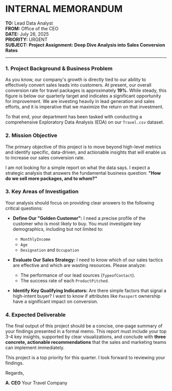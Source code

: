 # INTERNAL MEMORANDUM

**TO:** Lead Data Analyst  
**FROM:** Office of the CEO  
**DATE:** July 26, 2025  
**PRIORITY:** URGENT  
**SUBJECT:** **Project Assignment: Deep Dive Analysis into Sales Conversion Rates**

---

### 1. Project Background & Business Problem

As you know, our company's growth is directly tied to our ability to effectively convert sales leads into customers. At present, our overall conversion rate for travel packages is approximately **19%**. While steady, this figure is below our quarterly target and indicates a significant opportunity for improvement. We are investing heavily in lead generation and sales efforts, and it is imperative that we maximize the return on that investment.

To that end, your department has been tasked with conducting a comprehensive Exploratory Data Analysis (EDA) on our `Travel.csv` dataset.

### 2. Mission Objective

The primary objective of this project is to move beyond high-level metrics and identify specific, data-driven, and actionable insights that will enable us to increase our sales conversion rate.

I am not looking for a simple report on what the data says. I expect a strategic analysis that answers the fundamental business question: **"How do we sell more packages, and to whom?"**

### 3. Key Areas of Investigation

Your analysis should focus on providing clear answers to the following critical questions:

* **Define Our "Golden Customer":** I need a precise profile of the customer who is most likely to buy. You must investigate key demographics, including but not limited to:
    * `MonthlyIncome`
    * `Age`
    * `Designation` and `Occupation`

* **Evaluate Our Sales Strategy:** I need to know which of our sales tactics are effective and which are wasting resources. Please analyze:
    * The performance of our lead sources (`TypeofContact`).
    * The success rate of each `ProductPitched`.

* **Identify Key Qualifying Indicators:** Are there simple factors that signal a high-intent buyer? I want to know if attributes like `Passport` ownership have a significant impact on conversion.

### 4. Expected Deliverable

The final output of this project should be a concise, one-page summary of your findings presented in a formal memo. This report must include your top 3-4 key insights, supported by clear visualizations, and conclude with **three concrete, actionable recommendations** that the sales and marketing teams can implement immediately.

This project is a top priority for this quarter. I look forward to reviewing your findings.

Regards,

**A. CEO** Your Travel Company
